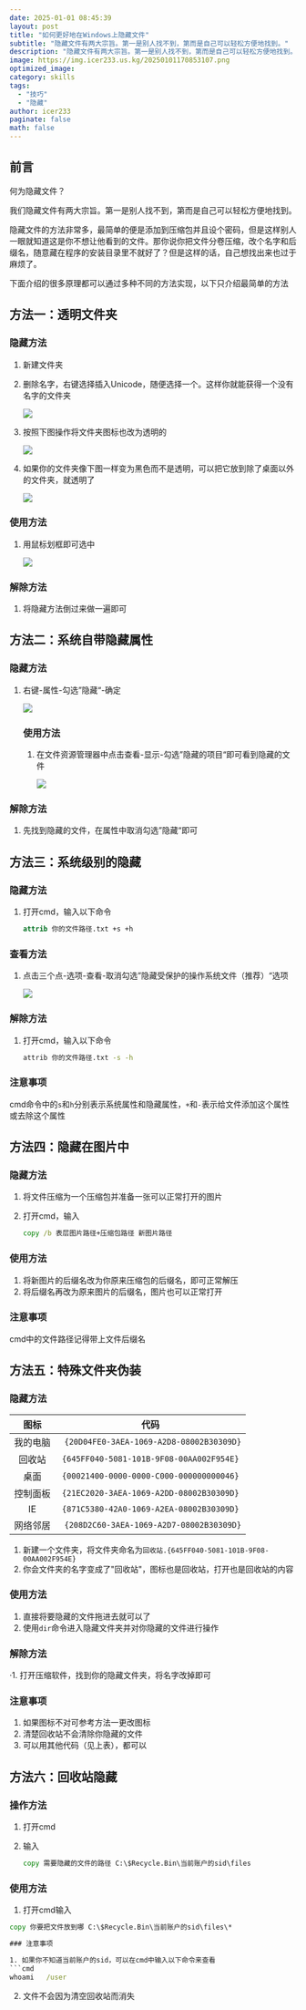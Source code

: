 ```yaml
---
date: 2025-01-01 08:45:39
layout: post
title: "如何更好地在Windows上隐藏文件"
subtitle: "隐藏文件有两大宗旨。第一是别人找不到，第而是自己可以轻松方便地找到。"
description: "隐藏文件有两大宗旨。第一是别人找不到，第而是自己可以轻松方便地找到。"
image: https://img.icer233.us.kg/20250101170853107.png
optimized_image:
category: skills
tags:
  - "技巧"
  - "隐藏"
author: icer233
paginate: false
math: false
---
```


## 前言

何为隐藏文件？

我们隐藏文件有两大宗旨。第一是别人找不到，第而是自己可以轻松方便地找到。

隐藏文件的方法非常多，最简单的便是添加到压缩包并且设个密码，但是这样别人一眼就知道这是你不想让他看到的文件。那你说你把文件分卷压缩，改个名字和后缀名，随意藏在程序的安装目录里不就好了？但是这样的话，自己想找出来也过于麻烦了。

下面介绍的很多原理都可以通过多种不同的方法实现，以下只介绍最简单的方法

## 方法一：透明文件夹

### 隐藏方法

1. 新建文件夹

2. 删除名字，右键选择插入Unicode，随便选择一个。这样你就能获得一个没有名字的文件夹

   ![](https://img.icer233.us.kg/20250101165146788.png)

3. 按照下图操作将文件夹图标也改为透明的

   ![](https://img.icer233.us.kg/20250101165524710.png)

4. 如果你的文件夹像下图一样变为黑色而不是透明，可以把它放到除了桌面以外的文件夹，就透明了

   ![](https://img.icer233.us.kg/20250101165639028.png)

### 使用方法

1. 用鼠标划框即可选中

   ![](https://img.icer233.us.kg/20250101165811354.png)

### 解除方法

1. 将隐藏方法倒过来做一遍即可

## 方法二：系统自带隐藏属性

### 隐藏方法

1. 右键-属性-勾选”隐藏“-确定

   ![](https://img.icer233.us.kg/20250101170204066.png)

   ### 使用方法

   1. 在文件资源管理器中点击查看-显示-勾选”隐藏的项目“即可看到隐藏的文件

      ![](https://img.icer233.us.kg/20250101170342583.png)

### 解除方法

1. 先找到隐藏的文件，在属性中取消勾选”隐藏“即可

## 方法三：系统级别的隐藏

### 隐藏方法

1. 打开cmd，输入以下命令

   ```cmd
   attrib 你的文件路径.txt +s +h
   ```

### 查看方法

1. 点击三个点-选项-查看-取消勾选”隐藏受保护的操作系统文件（推荐）“选项

   ![](https://img.icer233.us.kg/20250101170853107.png)

### 解除方法

1. 打开cmd，输入以下命令

   ```bash
   attrib 你的文件路径.txt -s -h
   ```

### 注意事项

cmd命令中的`s`和`h`分别表示系统属性和隐藏属性，`+`和`-`表示给文件添加这个属性或去除这个属性

## 方法四：隐藏在图片中

### 隐藏方法

1. 将文件压缩为一个压缩包并准备一张可以正常打开的图片

2. 打开cmd，输入

   ```cmd
   copy /b 表层图片路径+压缩包路径 新图片路径
   ```

### 使用方法

1. 将新图片的后缀名改为你原来压缩包的后缀名，即可正常解压
2. 将后缀名再改为原来图片的后缀名，图片也可以正常打开

### 注意事项

cmd中的文件路径记得带上文件后缀名

## 方法五：特殊文件夹伪装

### 隐藏方法

|   图标   |                   代码                    |
| :------: | :---------------------------------------: |
| 我的电脑 | ` {20D04FE0-3AEA-1069-A2D8-08002B30309D}` |
|  回收站  | `{645FF040-5081-101B-9F08-00AA002F954E}`  |
|   桌面   | `{00021400-0000-0000-C000-000000000046}`  |
| 控制面板 | `{21EC2020-3AEA-1069-A2DD-08002B30309D}`  |
|    IE    | `{871C5380-42A0-1069-A2EA-08002B30309D}`  |
| 网络邻居 | ` {208D2C60-3AEA-1069-A2D7-08002B30309D}` |

1. 新建一个文件夹，将文件夹命名为`回收站.{645FF040-5081-101B-9F08-00AA002F954E}`
1. 你会文件夹的名字变成了"回收站"，图标也是回收站，打开也是回收站的内容 

### 使用方法

1. 直接将要隐藏的文件拖进去就可以了
2. 使用`dir`命令进入隐藏文件夹并对你隐藏的文件进行操作

### 解除方法

·1. 打开压缩软件，找到你的隐藏文件夹，将名字改掉即可

### 注意事项

1. 如果图标不对可参考方法一更改图标
2. 清楚回收站不会清除你隐藏的文件
3. 可以用其他代码（见上表），都可以

## 方法六：回收站隐藏

### 操作方法

1. 打开cmd

2. 输入

   ``` cmd
   copy 需要隐藏的文件的路径 C:\$Recycle.Bin\当前账户的sid\files
   ```

### 使用方法

1.  打开cmd输入

   ```cmd
   copy 你要把文件放到哪 C:\$Recycle.Bin\当前账户的sid\files\*

### 注意事项

1. 如果你不知道当前账户的sid，可以在cmd中输入以下命令来查看
   ```cmd
   whoami   /user
   ```

2. 文件不会因为清空回收站而消失
